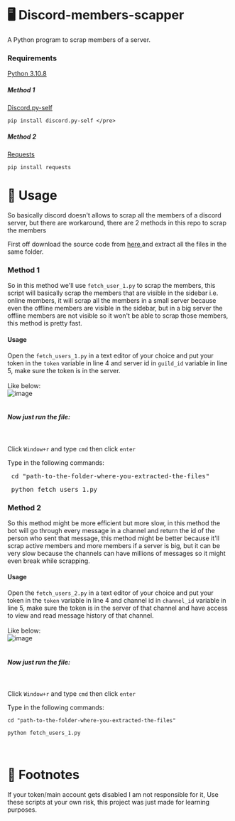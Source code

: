 # 🖥 Discord-members-scapper
 A Python program to scrap members of a server.
 
 <h3> Requirements </h3>
 <a href="https://www.python.org/downloads/release/python-3108/"> Python 3.10.8 </a>
 <h5> Method 1 </h5>
 <a href="https://github.com/dolfies/discord.py-self"> Discord.py-self </a> <br>
 
 ```
 pip install discord.py-self </pre>
 ```
 <h5> Method 2 </h5>
 <a href="https://pypi.org/project/requests/"> Requests </a> <br>
 
 ```
 pip install requests
 ```
 
# 🔗 Usage

<p> So basically discord doesn't allows to scrap all the members of a discord server, but there are workaround, there are 2 methods in this repo to scrap the members </p>
First off download the source code from <a href="https://github.com/RishitChaudhary/Discord-members-scapper/releases/tag/Zip"> here </a> and extract all the files in the same folder.

<h3> Method 1 </h3>

So in this method we'll use `fetch_user_1.py` to scrap the members, this script will basically scrap the members that are visible in the sidebar i.e. online members, it will scrap all the members in a small server because even the offline members are visible in the sidebar, but in a big server the offline members are not visible so it won't be able to scrap those members, this method is pretty fast.

<h4> Usage </h4>

Open the `fetch_users_1.py` in a text editor of your choice and put your token in the `token` variable in line 4 and server id in `guild_id` variable in line 5, make sure the token is in the server.
<br> <br>
Like below:
<br>
![image](https://user-images.githubusercontent.com/109065518/203467198-e3e72ffc-be57-47dc-a1fe-9b8ece959cfd.png)
<br> <br>
<h5> Now just run the file: </h5>
<br>

Click `Window+r` and type `cmd` then click `enter`

Type in the following commands:
<pre> cd "path-to-the-folder-where-you-extracted-the-files" </pre>
<pre> python fetch_users_1.py </pre>
<h3> Method 2 </h3>

So this method might be more efficient but more slow, in this method the bot will go through every message in a channel and return the id of the person who sent that message, this method might be better because it'll scrap active members and more members if a server is big, but it can be very slow because the channels can have millions of messages so it might even break while scrapping.

<h4> Usage </h4>

Open the `fetch_users_2.py` in a text editor of your choice and put your token in the `token` variable in line 4 and channel id in `channel_id` variable in line 5, make sure the token is in the server of that channel and have access to view and read message history of that channel.
<br> <br>
Like below:
<br>
![image](https://user-images.githubusercontent.com/109065518/203468476-ca7423d3-206d-459b-b5b0-9a5e75e38523.png)
<br> <br>
<h5> Now just run the file: </h5>
<br>

Click `Window+r` and type `cmd` then click `enter`

Type in the following commands:

```
cd "path-to-the-folder-where-you-extracted-the-files"
```

```
python fetch_users_1.py
```
<br>

# 📝 Footnotes
 If your token/main account gets disabled I am not responsible for it, Use these scripts at your own risk, this project was just made for learning purposes.
